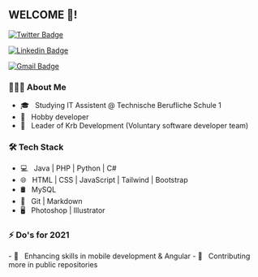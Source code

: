 <h2>WELCOME 👋!</h2>

[![Twitter Badge](https://img.shields.io/badge/-@Jan_Krb-1ca0f1?style=flat-square&labelColor=1ca0f1&logo=twitter&logoColor=white&link=https://twitter.com/Jan&#95;Krb)](https://twitter.com/Jan_Krb) 

[![Linkedin Badge](https://img.shields.io/badge/-Jan_Ruhfus-blue?style=flat-square&logo=Linkedin&logoColor=white&link=https://www.linkedin.com/in/jan-ruhfus-4003a51ba/)](https://www.linkedin.com/in/jan-ruhfus-4003a51ba/)

[![Gmail Badge](https://img.shields.io/badge/-janruhfus0@gmail.com-c14438?style=flat-square&logo=Gmail&logoColor=white&link=mailto:janruhfus0@gmail.com)](mailto:janruhfus0@gmail.com)

<h3> 👨🏻‍💻 About Me </h3>

- 🎓 &nbsp; Studying IT Assistent @ Technische Berufliche Schule 1
- 💼 &nbsp; Hobby developer
- 👥 &nbsp; Leader of Krb Development (Voluntary software developer team)


<h3>🛠 Tech Stack</h3>

- 💻 &nbsp; Java | PHP | Python | C#
- 🌐 &nbsp; HTML | CSS | JavaScript | Tailwind | Bootstrap
- 🛢 &nbsp; MySQL
- 🔧 &nbsp; Git | Markdown
- 🖥 &nbsp; Photoshop | Illustrator

<h3>⚡ Do's for 2021</h3>
- 📱 &nbsp; Enhancing skills in mobile development & Angular
- 📢 &nbsp; Contributing more in public repositories
